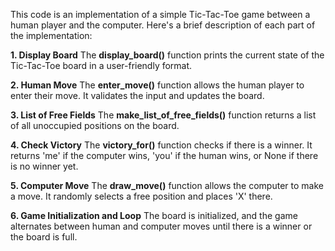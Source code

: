 This code is an implementation of a simple Tic-Tac-Toe game between a human player and the computer. 
Here's a brief description of each part of the implementation:

**1. Display Board**
The **display_board()** function prints the current state of the Tic-Tac-Toe board in a user-friendly format.

**2. Human Move**
The **enter_move()** function allows the human player to enter their move. It validates the input and updates the board.

**3. List of Free Fields**
The **make_list_of_free_fields()** function returns a list of all unoccupied positions on the board.

**4. Check Victory**
The **victory_for()** function checks if there is a winner. It returns 'me' if the computer wins, 'you' if the human wins, or None if there is no winner yet.

**5. Computer Move**
The **draw_move()** function allows the computer to make a move. It randomly selects a free position and places 'X' there.

**6. Game Initialization and Loop**
The board is initialized, and the game alternates between human and computer moves until there is a winner or the board is full.
